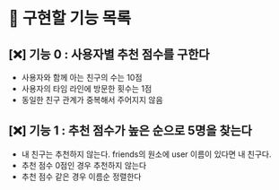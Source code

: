 # 🔖 구현할 기능 목록

## [❌] 기능 0 : 사용자별 추천 점수를 구한다

- 사용자와 함께 아는 친구의 수는 10점
- 사용자의 타임 라인에 방문한 횟수는 1점
- 동일한 친구 관계가 중복해서 주어지지 않음

## [❌] 기능 1 : 추천 점수가 높은 순으로 5명을 찾는다

- 내 친구는 추천하지 않는다. friends의 원소에 user 이름이 있다면 내 친구다.
- 추천 점수 0점인 경우 추천하지 않는다
- 추천 점수 같은 경우 이름순 정렬한다
